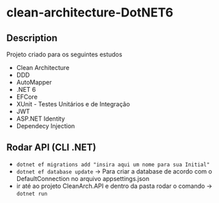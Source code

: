 ﻿# clean-architecture-DotNET6

## Description

Projeto criado para os seguintes estudos

* Clean Architecture
* DDD
* AutoMapper
* .NET 6
* EFCore
* XUnit - Testes Unitários e de Integração
* JWT
* ASP.NET Identity
* Dependecy Injection

## Rodar API (CLI .NET)
* ```dotnet ef migrations add "insira aqui um nome para sua Initial"```
* ```dotnet ef database update``` -> Para criar a database de acordo com o DefaultConnection no arquivo appsettings.json
* ir até ao projeto CleanArch.API e dentro da pasta rodar o comando -> ```dotnet run```
